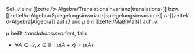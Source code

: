 Sei $\mathcal{A}$ eine [[zettel/σ-Algebra/Translationsinvarianz|translations-]] bzw. [[zettel/σ-Algebra/Spiegelungsinvarianz|spiegelungsinvariante]] $\sigma$-[[zettel/σ-Algebra|Algebra]] auf $\Omega$ und $\mu$ ein [[zettel/Maß|Maß]] auf $\mathcal{A}$.

$\mu$ heißt *translationsinvariant*, falls
- $\forall A \in \mathcal{A}, x \in \mathbb{R} : \mu(A + x) = \mu(A)$
